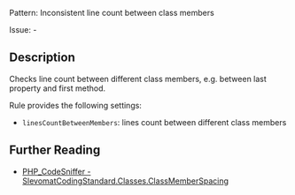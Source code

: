 Pattern: Inconsistent line count between class members

Issue: -

## Description

Checks line count between different class members, e.g. between last property and first method.

Rule provides the following settings:

* `linesCountBetweenMembers`: lines count between different class members

## Further Reading

* [PHP_CodeSniffer - SlevomatCodingStandard.Classes.ClassMemberSpacing](https://github.com/slevomat/coding-standard/blob/master/doc/classes.md#slevomatcodingstandardclassesclassmemberspacing-)